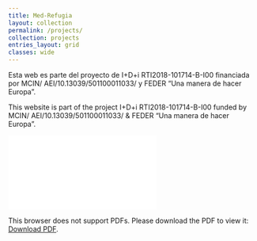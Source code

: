 ```yaml
---
title: Med-Refugia
layout: collection
permalink: /projects/
collection: projects
entries_layout: grid
classes: wide
---
```


Esta web es parte del proyecto de I+D+i RTI2018-101714-B-I00 financiada por MCIN/ AEI/10.13039/501100011033/ y FEDER “Una manera de hacer
Europa”. 

This website is part of the project I+D+i RTI2018-101714-B-I00 funded by MCIN/ AEI/10.13039/501100011033/ & FEDER “Una manera de hacer
Europa”.

<object data="img/projects/micin-uefeder-aei.pdf" type="application/pdf" width="400px" height="120px">
    <embed src="img/projects/micin-uefeder-aei.pdf">
        <p>This browser does not support PDFs. Please download the PDF to view it: <a href="http://medrefugia.github.io/img/projects/micin-uefeder-aei.pdf">Download PDF</a>.</p>
    </embed>
</object>
